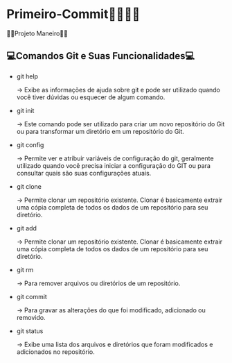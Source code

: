 # Primeiro-Commit🎉🎉🎉🎉
👨‍💻Projeto Maneiro👨‍💻

## 💻Comandos Git e Suas Funcionalidades💻

- git help
  <p>→ Exibe as informações de ajuda sobre git e pode ser utilizado quando você tiver dúvidas ou esquecer de algum comando.</p>
- git init
  <p>→ Este comando pode ser utilizado para criar um novo repositório do Git ou para transformar um diretório em um repositório do Git.</p>
- git config
  <p>→ Permite ver e atribuir variáveis de configuração do git, geralmente utilizado quando você precisa iniciar a configuração do GIT ou para consultar quais são suas configurações atuais.</p>
- git clone
  <p>→ Permite clonar um repositório existente. Clonar é basicamente extrair uma cópia completa de todos os dados de um repositório para seu diretório.</p>
- git add
  <p>→ Permite clonar um repositório existente. Clonar é basicamente extrair uma cópia completa de todos os dados de um repositório para seu diretório.</p>
- git rm
  <p>→ Para remover arquivos ou diretórios de um repositório.</p>
- git commit
  <p>→ Para gravar as alterações do que foi modificado, adicionado ou removido.</p>
- git status
  <p>→ Exibe uma lista dos arquivos e diretórios que foram modificados e adicionados no repositório.</p>

